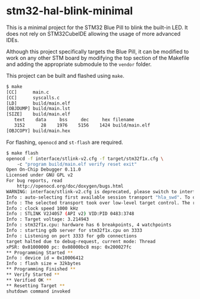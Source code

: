 # stm32-hal-blink-minimal

This is a minimal project for the STM32 Blue Pill to blink the built-in LED. It
does not rely on STM32CubeIDE allowing the usage of more advanced IDEs.

Although this project specifically targets the Blue Pill, it can be modified to
work on any other STM board by modifying the top section of the Makefile and
adding the appropriate submodule to the `vendor` folder.

This project can be built and flashed using `make`.

```sh
$ make
[CC]      main.c 
[CC]      syscalls.c 
[LD]      build/main.elf 
[OBJDUMP] build/main.lst 
[SIZE]    build/main.elf 
   text    data     bss     dec     hex filename 
   3152      28    1976    5156    1424 build/main.elf 
[OBJCOPY] build/main.hex
```

For flashing, `openocd` and `st-flash` are required.

```sh
$ make flash
openocd -f interface/stlink-v2.cfg -f target/stm32f1x.cfg \ 
    -c "program build/main.elf verify reset exit" 
Open On-Chip Debugger 0.11.0 
Licensed under GNU GPL v2 
For bug reports, read 
    http://openocd.org/doc/doxygen/bugs.html 
WARNING: interface/stlink-v2.cfg is deprecated, please switch to interface/stlink.cfg 
Info : auto-selecting first available session transport "hla_swd". To override use 'transport select <transport>'. 
Info : The selected transport took over low-level target control. The results might differ compared to plain JTAG/SWD 
Info : clock speed 1000 kHz 
Info : STLINK V2J40S7 (API v2) VID:PID 0483:3748 
Info : Target voltage: 3.214943 
Info : stm32f1x.cpu: hardware has 6 breakpoints, 4 watchpoints 
Info : starting gdb server for stm32f1x.cpu on 3333 
Info : Listening on port 3333 for gdb connections 
target halted due to debug-request, current mode: Thread 
xPSR: 0x01000000 pc: 0x08000bc8 msp: 0x200027fc 
** Programming Started ** 
Info : device id = 0x10006412 
Info : flash size = 32kbytes 
** Programming Finished ** 
** Verify Started ** 
** Verified OK ** 
** Resetting Target ** 
shutdown command invoked
```
